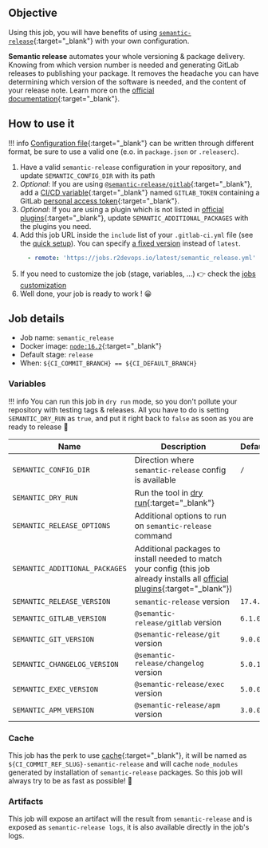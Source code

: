 ## Objective

Using this job, you will have benefits of using 
[`semantic-release`](https://github.com/semantic-release/semantic-release){:target="_blank"}
with your own configuration. 

**Semantic release** automates your whole versioning & package delivery. Knowing from which version number is needed and 
generating GitLab releases to publishing your package. It removes the headache you can have determining which
version of the software is needed, and the content of your release note. Learn more on the 
[official documentation](https://semantic-release.gitbook.io/semantic-release/){:target="_blank"}.

## How to use it

!!! info
    [Configuration file](https://semantic-release.gitbook.io/semantic-release/usage/configuration#configuration-file){:target="_blank"}
    can be written through different format, be sure to use a valid one (e.o. in `package.json` or `.releaserc`).

1. Have a valid `semantic-release` configuration in your repository, and update `SEMANTIC_CONFIG_DIR` with its path
1. *Optional*: If you are using [`@semantic-release/gitlab`](https://github.com/semantic-release/gitlab#environment-variables){:target="_blank"}, 
   add a [CI/CD variable](https://docs.gitlab.com/ee/ci/variables/#add-a-cicd-variable-to-a-project){:target="_blank"}
   named `GITLAB_TOKEN` containing a GitLab 
   [personal access token](https://docs.gitlab.com/ce/user/profile/personal_access_tokens.html){:target="_blank"}.
1. *Optional*: If you are using a plugin which is not listed in 
   [official plugins](https://github.com/semantic-release/semantic-release/blob/master/docs/extending/plugins-list.md#plugins-list){:target="_blank"}, 
   update `SEMANTIC_ADDITIONAL_PACKAGES` with the plugins you need.
1. Add this job URL inside the `include` list of your `.gitlab-ci.yml` file (see the [quick setup](/use-the-hub/#quick-setup)). You can specify [a fixed version](#changelog) instead of `latest`.
    ```yaml
      - remote: 'https://jobs.r2devops.io/latest/semantic_release.yml'
    ```
1. If you need to customize the job (stage, variables, ...) 👉 check the [jobs
   customization](/use-the-hub/#jobs-customization)
1. Well done, your job is ready to work ! 😀

## Job details

* Job name: `semantic_release`
* Docker image: [`node:16.2`](https://hub.docker.com/r/_/node){:target="_blank"}
* Default stage: `release`
* When: `${CI_COMMIT_BRANCH} == ${CI_DEFAULT_BRANCH}`

### Variables

!!! info
    You can run this job in `dry run` mode, so you don't pollute your repository with testing
    tags & releases. All you have to do is setting `SEMANTIC_DRY_RUN` as `true`, and put it right
    back to `false` as soon as you are ready to release 🎉

| Name | Description | Default |
| ---- | ----------- | ------- |
| `SEMANTIC_CONFIG_DIR` | Direction where `semantic-release` config is available | `/` | 
| `SEMANTIC_DRY_RUN` | Run the tool in [dry run](https://en.wikipedia.org/wiki/Dry_run_(testing)){:target="_blank"} |
| `SEMANTIC_RELEASE_OPTIONS` | Additional options to run on `semantic-release` command | ` ` |
| `SEMANTIC_ADDITIONAL_PACKAGES` | Additional packages to install needed to match your config (this job already installs all [official plugins](https://github.com/semantic-release/semantic-release/blob/master/docs/extending/plugins-list.md#plugins-list){:target="_blank"}) | ` ` | 
| `SEMANTIC_RELEASE_VERSION` | `semantic-release` version | `17.4.3` |
| `SEMANTIC_GITLAB_VERSION` | `@semantic-release/gitlab` version | `6.1.0` |
| `SEMANTIC_GIT_VERSION` | `@semantic-release/git` version | `9.0.0` | 
| `SEMANTIC_CHANGELOG_VERSION` | `@semantic-release/changelog` version | `5.0.1` | 
| `SEMANTIC_EXEC_VERSION` | `@semantic-release/exec` version | `5.0.0` |
| `SEMANTIC_APM_VERSION` | `@semantic-release/apm` version | `3.0.0`

### Cache

This job has the perk to use [cache](https://docs.gitlab.com/ee/ci/caching/){:target="_blank"}, 
it will be named as `${CI_COMMIT_REF_SLUG}-semantic-release`
and will cache `node_modules` generated by installation of `semantic-release` packages. So this
job will always try to be as fast as possible! 🚀

### Artifacts

This job will expose an artifact will the result from `semantic-release` and is exposed as `semantic-release logs`, 
it is also available directly in the job's logs.
